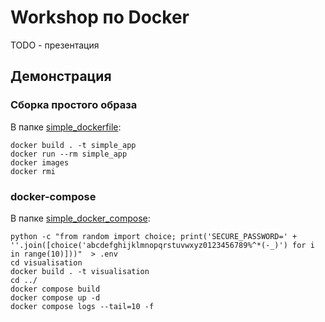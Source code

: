 # Workshop по Docker

TODO - презентация

## Демонстрация

### Сборка простого образа

В папке [simple_dockerfile](./simple_dockerfile):
```
docker build . -t simple_app
docker run --rm simple_app
docker images 
docker rmi
```

### docker-compose

В папке [simple_docker_compose](./simple_docker_compose):

```
python -c "from random import choice; print('SECURE_PASSWORD=' + ''.join([choice('abcdefghijklmnopqrstuvwxyz0123456789%^*(-_)') for i in range(10)]))"  > .env
cd visualisation
docker build . -t visualisation
cd ../
docker compose build
docker compose up -d
docker compose logs --tail=10 -f
```